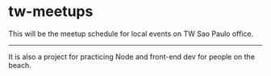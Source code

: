 # tw-meetups

This will be the meetup schedule for local events on TW Sao Paulo office.

---

It is also a project for practicing Node and front-end dev for people on the beach.
